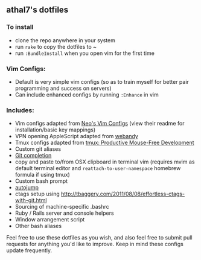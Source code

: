 ## athal7's dotfiles


### To install
* clone the repo anywhere in your system
* run `rake` to copy the dotfiles to ~
* run `:BundleInstall` when you open vim for the first time

### Vim Configs:
  - Default is very simple vim configs (so as to train myself for better pair programming and success on servers)
  - Can include enhanced configs by running `:Enhance` in vim

### Includes:
  - Vim configs adapted from [Neo's Vim Configs](https://github.com/neo/vim-config) (view their readme for installation/basic key mappings)
  - VPN opening AppleScript adapted from [webandy](https://github.com/webandy/applescripts)
  - Tmux configs adapted from [tmux: Productive Mouse-Free Development](http://pragprog.com/book/bhtmux/tmux)
  - Custom git aliases
  - [Git completion](https://github.com/git/git/blob/master/contrib/completion/git-completion.bash)
  - copy and paste to/from OSX clipboard in terminal vim (requires mvim as default terminal editor and `reattach-to-user-namespace` homebrew formula if using tmux)
  - Custom bash prompt
  - [autojump](https://github.com/joelthelion/autojump/wiki)
  - ctags setup using http://tbaggery.com/2011/08/08/effortless-ctags-with-git.html
  - Sourcing of machine-specific .bashrc
  - Ruby / Rails server and console helpers
  - Window arrangement script
  - Other bash aliases

Feel free to use these dotfiles as you wish, and also feel free to submit pull requests for anything you'd like to improve.
Keep in mind these configs update frequently.
